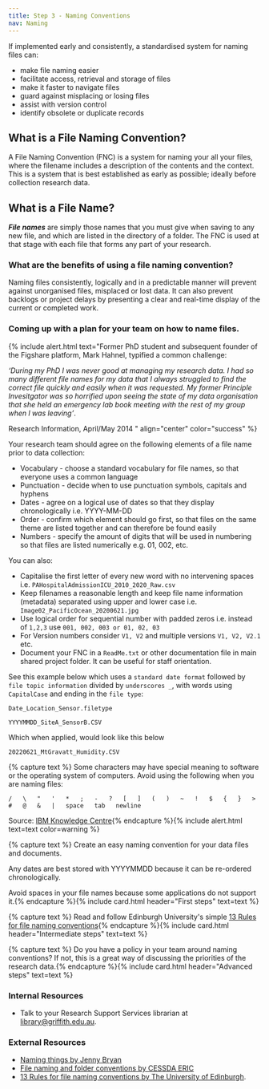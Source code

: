 ```yaml
---
title: Step 3 - Naming Conventions
nav: Naming
---
```


If implemented early and consistently, a standardised system for naming files can:
- make file naming easier
- facilitate access, retrieval and storage of files
- make it faster to navigate files
- guard against misplacing or losing files
- assist with version control
- identify obsolete or duplicate records

## What is a File Naming Convention?

A File Naming Convention (FNC) is a system for naming your all your files, where the filename includes a description of the contents and the context. This is a system that is best established as early as possible; ideally before collection research data.

## What is a File Name? 
***File names*** are simply those names that you must give when saving to any new file, and which are listed in the directory of a folder. The FNC is used at that stage with each file that forms any part of your research.

### What are the benefits of using a file naming convention? 
Naming files consistently, logically and in a predictable manner will prevent against unorganised files, misplaced or lost data.  It can also prevent backlogs or project delays by presenting a clear and real-time display of the current or completed work.

### Coming up with a plan for your team on how to name files.

{% include alert.html text="Former PhD student and subsequent founder of the Figshare platform, Mark Hahnel, typified a common challenge: 

*‘During my PhD I was never good at managing my research data. I had so many different file names for my data that I always struggled to find the correct file quickly and easily when it was requested. My former Principle Invesitgator was so horrified upon seeing the state of my data organisation that she held an emergency lab book meeting with the rest of my group when l was leaving’*.  

Research Information, April/May 2014  " align="center" color="success" %}

Your research team should agree on the following elements of a file name prior to data collection:
* Vocabulary - choose a standard vocabulary for file names, so that everyone uses a common language
* Punctuation - decide when to use punctuation symbols, capitals and hyphens
* Dates - agree on a logical use of dates so that they display chronologically i.e. YYYY-MM-DD
* Order - confirm which element should go first, so that files on the same theme are listed together and can therefore be found easily
* Numbers - specify the amount of digits that will be used in numbering so that files are listed numerically e.g. 01, 002, etc.

You can also:

* Capitalise the first letter of every new word with no intervening spaces 
i.e. `PAHospitalAdmissionICU_2010_2020_Raw.csv`	
* Keep filenames a reasonable length and keep file name information (metadata) separated using upper and lower case 
i.e.  `Image02_PacificOcean_20200621.jpg`
* Use logical order for sequential number with padded zeros
i.e. instead of `1,2,3` use `001, 002, 003 or 01, 02, 03`
* For Version numbers consider  `V1, V2` and multiple versions `V1, V2, V2.1` etc.
* Document your FNC in a `ReadMe.txt` or other documentation file in main shared project folder. It can be useful for staff orientation.

See this example below which uses a `standard date format` followed by `file topic information` divided by `underscores _`, with words using `CapitalCase` and ending in the `file type`:

`Date_Location_Sensor.filetype`

`YYYYMMDD_SiteA_SensorB.CSV`

Which when applied, would look like this below

`20220621_MtGravatt_Humidity.CSV`

{% capture text %}
Some characters may have special meaning to software or the operating system of computers. Avoid using the following when you are naming files:

`/   \   "   '   *   ;   -   ?   [   ]   (   )   ~   !   $   {   }   >   #   @   &   |   space   tab   newline`

Source: [IBM Knowledge Centre](https://www.ibm.com/support/knowledgecenter/en/ssw_aix_71/com.ibm.aix.osdevice/filename_conv.htm){% endcapture %}{% include alert.html text=text color=warning %}

{% capture text %}
Create an easy naming convention for your data files and documents. 

Any dates are best stored with YYYYMMDD because it can be re-ordered chronologically.

Avoid spaces in your file names because some applications do not support it.{% endcapture %}{% include card.html header="First steps" text=text %}

{% capture text %}
Read and follow Edinburgh University's simple [13 Rules for file naming conventions](https://www.ed.ac.uk/records-management/guidance/records/practical-guidance/naming-conventions){% endcapture %}{% include card.html header="Intermediate steps" text=text %}

{% capture text %}
Do you have a policy in your team around naming conventions? If not, this is a great way of discussing the priorities of the research data.{% endcapture %}{% include card.html header="Advanced steps" text=text %}


### Internal Resources
* Talk to your Research Support Services librarian at [library@griffith.edu.au](library@griffith.edu.au).


### External Resources
* [Naming things by Jenny Bryan](https://speakerdeck.com/jennybc/how-to-name-files)
* [File naming and folder conventions by CESSDA ERIC](https://www.cessda.eu/Training/Training-Resources/Library/Data-Management-Expert-Guide/2.-Organise-Document/File-naming-and-folder-structure)
* [13 Rules for file naming conventions by The University of Edinburgh](https://www.ed.ac.uk/records-management/guidance/records/practical-guidance/naming-conventions).
